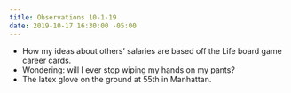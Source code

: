 ```yaml
---
title: Observations 10-1-19
date: 2019-10-17 16:30:00 -05:00
---
```


- How my ideas about others’ salaries are based off the Life board game career cards.
- Wondering: will I ever stop wiping my hands on my pants?
- The latex glove on the ground at 55th in Manhattan.
